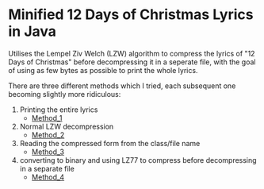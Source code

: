 # Minified 12 Days of Christmas Lyrics in Java

Utilises the Lempel Ziv Welch (LZW) algorithm to compress the lyrics of "12 Days of Christmas" before decompressing it in a seperate file, with the goal of using as few bytes as possible to print the whole lyrics.

There are three different methods which I tried, each subsequent one becoming slightly more ridiculous:

1. Printing the entire lyrics
   - [Method_1](#)
2. Normal LZW decompression
   - [Method_2](#)
3. Reading the compressed form from the class/file name
   - [Method_3](#)
4. converting to binary and using LZ77 to compress before decompressing in a separate file
   - [Method_4](#)
